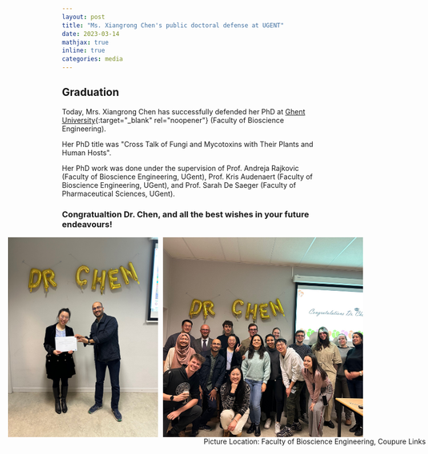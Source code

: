 ```yaml
---
layout: post
title: "Ms. Xiangrong Chen's public doctoral defense at UGENT"
date: 2023-03-14
mathjax: true
inline: true
categories: media
---
```


## Graduation

Today, Mrs. Xiangrong Chen has successfully defended her PhD at [Ghent University](https://www.ugent.be/en){:target="_blank" rel="noopener"} (Faculty of Bioscience Engineering). 

Her PhD title was "Cross Talk of Fungi and Mycotoxins with Their Plants and Human Hosts". 

Her PhD work was done under the supervision of Prof. Andreja Rajkovic (Faculty of Bioscience Engineering, UGent), Prof. Kris Audenaert (Faculty of Bioscience Engineering, UGent), and Prof. Sarah De Saeger (Faculty of Pharmaceutical Sciences, UGent).

### Congratualtion Dr. Chen, and all the best wishes in your future endeavours!

<div class="image-container">
  <img class="graduation-image" src="/images/2023_03_14.png" alt="Graduation">
  <img class="graduation-image" src="/images/2023_03_14(2).png" alt="Graduation">
</div>
<p class="caption">Picture Location: Faculty of Bioscience Engineering, Coupure Links 653, Gent 9000, Belgium.</p>

<style>
.image-container {
  display: flex;
  justify-content: center;
  align-items: center;
}

.graduation-image {
  width: 400px;
  height: 400px;
  object-fit: cover;
  margin-right: 10px;
}

.caption {
  margin-top: 0;
  margin-right: 0px;
  font-size: 14px;
  text-align: right;
  width: 900px;
}
</style>

